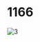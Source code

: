 # 1166
![3](https://user-images.githubusercontent.com/86733201/124218518-ff5dcc00-db17-11eb-96e4-e407d6981cc4.jpg)
